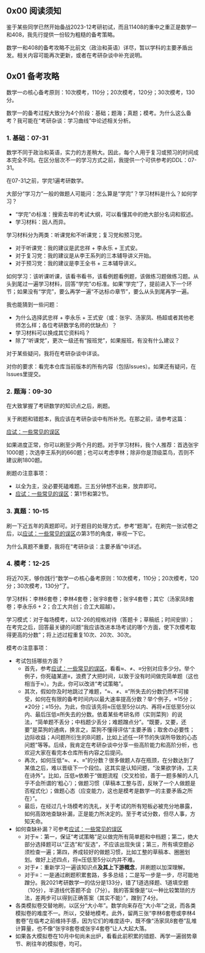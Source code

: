 ## 0x00 阅读须知

鉴于某些同学已然开始备战2023-12考研初试，而且11408的重中之重正是数学一和408，我先行提供一份较为粗糙的备考策略。

数学一和408的备考攻略不比前文（政治和英语）详尽，暂以学科的主要矛盾出发。相关内容可能再次更新，或者在考研杂谈中补充说明。

## 0x01 备考攻略

数学一の核心备考原则：10次模考，110分；20次模考，120分；30次模考，130分。

数学一的备考过程大致分为4个阶段：基础；题海；真题；模考。为什么这么备考？我可能在“考研杂谈：学习曲线”中论述相关分析。

### 1. 基础：07-31

数学不同于政治和英语，实力的方差稍大。因此，每个人用于复习或预习的时间成本完全不同。在区分层次不一的学习方式之前，我提供一个可供参考的DDL：07-31。

在07-31之前，学完1遍考研数学。

大部分“学习力”一般的做题人可能问：怎么算是“学完”？学习材料是什么？如何学习？

- “学完”の标准：搜索去年的考试大纲，可以看懂其中的绝大部分名词和叙述。
- 学习材料：因人而异。

学习材料分为两类：听课党和不听课党；复习党和预习党。

- 对于听课党：我的建议是武忠祥 + 李永乐 + 王式安。
- 对于复习党：我的建议是从李王系列的三本辅导讲义开始。
- 对于预习党：我的建议是李王全书 + 三本辅导讲义。

如何学习：该听课听课，该看书看书，该看例题看例题，该做练习题做练习题。从头到尾过一遍学习材料，回答“学完”の标准。如果“学完”了，提前进入下一个环节；如果没有“学完”，要么再学一遍“不达标の章节”，要么从头到尾再学一遍。

我也能猜到一些问题：

- 为什么选择武忠祥 + 李永乐 + 王式安（或：张宇、汤家凤、杨超或者其他老师怎么样；各位考研数学名师的优缺点）？
- 学习材料可以换成其它资料吗？
- 除了“听课党”，更次一级还有“报班党”，如果报班，有没有什么建议？

对于某些疑问，我将在考研杂谈中详谈。

对你的要求：看完本仓库当前版本的所有内容（包括Issues）。如果还有疑问，在Issues里提交。

### 2. 题海：09-30

在大致掌握了考研数学的知识点之后，刷题。

关于刷题和错题本，我应该在考研杂谈中有所补充。在那之前，请参考这篇：

[应试：一些常见的误区](https://github.com/Anticorianderist/blog/blob/main/%E6%9C%AA%E5%BD%92%E7%B1%BB/%E5%BA%94%E8%AF%95%EF%BC%9A%E4%B8%80%E4%BA%9B%E5%B8%B8%E8%A7%81%E7%9A%84%E8%AF%AF%E5%8C%BA.md)

如果进度正常，你可以刷至少两个月的题。对于学习材料，我个人推荐：首选张宇1000题；次选李王系列的660题；也可以考虑李林；除非你是顶级菜鸟，否则不建议刷1800题。

刷题の注意事项：

- 以全为主，没必要死磕难题。三五分钟想不出来，放弃即可。
- [应试：一些常见的误区](https://github.com/Anticorianderist/blog/blob/main/%E6%9C%AA%E5%BD%92%E7%B1%BB/%E5%BA%94%E8%AF%95%EF%BC%9A%E4%B8%80%E4%BA%9B%E5%B8%B8%E8%A7%81%E7%9A%84%E8%AF%AF%E5%8C%BA.md)：第1节和第2节。

### 3. 真题：10-15

刷一下近五年的真题即可。对于题目的处理方式，参考“题海”。在刷完一张试卷之后，以[应试：一些常见的误区](https://github.com/Anticorianderist/blog/blob/main/%E6%9C%AA%E5%BD%92%E7%B1%BB/%E5%BA%94%E8%AF%95%EF%BC%9A%E4%B8%80%E4%BA%9B%E5%B8%B8%E8%A7%81%E7%9A%84%E8%AF%AF%E5%8C%BA.md)の第3节的角度，审视一下它。

为什么真题不重要，我将在“考研杂谈：主要矛盾”中详述。

### 4. 模考：12-25

将近70天，够你践行“数学一の核心备考原则：10次模考，110分；20次模考，120分；30次模考，130分”了。

学习材料：李林6套卷；李林4套卷；张宇8套卷；张宇4套卷；其它（汤家凤8套卷；李永乐6 + 2；合工大共创；合工大超越）。

学习模式：对于每场模考，以12-26的规格对待（答题卡；草稿纸；时间安排）；在考完之后，回答最关键的问题“我应该改进本场考试的哪个方面，使下次模考取得更高的分数”；将上述过程重复10次、20次、30次。

模考の注意事项：

- 考试包括哪些方面？
  - 首先，参考[应试：一些常见的误区](https://github.com/Anticorianderist/blog/blob/main/%E6%9C%AA%E5%BD%92%E7%B1%BB/%E5%BA%94%E8%AF%95%EF%BC%9A%E4%B8%80%E4%BA%9B%E5%B8%B8%E8%A7%81%E7%9A%84%E8%AF%AF%E5%8C%BA.md)，看看≈、≠、≡分别对应多少分。举个例子，你死磕某道≡，浪费了大把时间，以致于没有时间做完简单题（这也相当于≈）。为此，你可以改进“考试策略”。
  - 其次，假如你及时地跳过了难题，“≈、≠、≡”所失去的分数仍然不可接受，如何在有限的备考时间内以最大速率提高分数？举个例子，≈15分；≠20分；≡15分。为此，你应该先将≈压低至5分以内、再将≠压低至5分以内、最后压低≡所失去的分数。依着某些考研名师（实则菜狗）的说法，“简单题不丢分；中档题少丢分；难题蹭点分”。“既要，又要，还要”是菜狗的通病，换言之，菜狗不懂得评估“主要矛盾；取舍の必要性；边际收益；A问题所衍生的B问题，比如上述任一环节的失误所导致的心态问题”等等。后续，我肯定在考研杂谈中分享一些高阶能力和高阶分析，也欢迎大家在看完本仓库所有内容之后提问。
  - 再次，如何压低“≈、≠、≡”的分数？很多做题人存在瓶颈，在分数达到了某值之后，难以晋级下一个段位。这其实是认知问题，“汝果欲学诗，工夫在诗外”。比如，压低≈依赖于“做题流程（交叉检验，善于一题多解的人几乎不会所谓的‘粗心’）；做题习惯（草稿本工整与否，反映了一个人做题是否程式化）；做题心态（应变能力，这也是模考是数学一的主要矛盾之所在）”。
  - 最后，在经过几十场模考的洗礼，关于考试的所有短板必被充分地暴露，如何高效地查缺补漏，正是能力所决定的。至于考试分数，但尽人事，方知天命。
- 如何查缺补漏？可参考[应试：一些常见的误区](https://github.com/Anticorianderist/blog/blob/main/%E6%9C%AA%E5%BD%92%E7%B1%BB/%E5%BA%94%E8%AF%95%EF%BC%9A%E4%B8%80%E4%BA%9B%E5%B8%B8%E8%A7%81%E7%9A%84%E8%AF%AF%E5%8C%BA.md)
  - 对于≈：第一，保证“考试策略”足以做完所有简单题和中档题；第二，绝大部分选择题可以“正选”和“反选”，不应该出现失误；第三，所有填空题必须检查一遍；第四，养成较好的做题习惯，比如工整的草稿本、圈圈划划。做好上述四点，将≈压低至5分以内并不难。
  - 对于≠：重新学习一遍该知识点**及其上下游概念**，并刷题以加深理解。
  - 对于≡：一是通过刷题积累套路，多多总结；二是写一步是一步，尽可能地蹭分。我2021考研数学一的估分是133分，错了1道选择题、1道填空题（10分），半道线代答题不会（7分）。我的答案像是“以一种比较繁琐的方法，差两步可以得到正确答案（其实不能）”，蹭到了4分。
- 各类模拟卷交替地刷，以区分“大小年”。数学向来存在“大小年”之说，而各类模拟卷的难度不一。所以，交替地模考。此外，留两三张“李林6套卷或李林4套卷”在临考之前维持手感，因为它们的难度适中，既不像“汤家凤8套卷”乱堆计算量，也不像“张宇8套卷或张宇4套卷”让人大起大落。
- 如果各大模拟卷在10月中旬尚未出炉，看看此前积累的错题、再学一遍弱势章节、刷往年的模拟卷，均可。